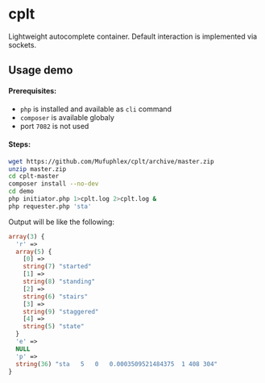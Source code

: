 # cplt
Lightweight autocomplete container.
Default interaction is implemented via sockets.

## Usage demo
#### Prerequisites:

 - `php` is installed and available as `cli` command
 - `composer` is available globaly
 - port `7082` is not used

#### Steps:
```bash
wget https://github.com/Mufuphlex/cplt/archive/master.zip
unzip master.zip
cd cplt-master
composer install --no-dev
cd demo
php initiator.php 1>cplt.log 2>cplt.log &
php requester.php 'sta'
```
Output will be like the following:
```php
array(3) {
  'r' =>
  array(5) {
    [0] =>
    string(7) "started"
    [1] =>
    string(8) "standing"
    [2] =>
    string(6) "stairs"
    [3] =>
    string(9) "staggered"
    [4] =>
    string(5) "state"
  }
  'e' =>
  NULL
  'p' =>
  string(36) "sta	5	0	0.0003509521484375	1 408 304"
}
```
